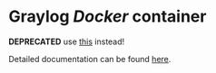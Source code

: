 Graylog *Docker* container
==================================

**DEPRECATED** use [this](https://hub.docker.com/r/graylog2/server/) instead!

Detailed documentation can be found [here](http://docs.graylog.org/en/latest/pages/installation/docker.html#using-the-beta-container).
